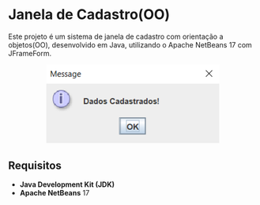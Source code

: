 # Janela de Cadastro(OO)

Este projeto é um sistema de janela de cadastro com orientação a objetos(OO), desenvolvido em Java, utilizando o Apache NetBeans 17 com JFrameForm.

<div align="center">
  <img src="https://github.com/lucassantos540/ProjetoMensagemComOO/blob/main/preview.png?raw=true" alt="JanelaDeCadastro" width="350px">
</div>

## Requisitos

- **Java Development Kit (JDK)**
- **Apache NetBeans** 17
